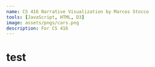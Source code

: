 ```yaml
---
name: CS 416 Narrative Visualization by Marcos Stocco
tools: [JavaScript, HTML, D3]
image: assets/pngs/cars.png
description: For CS 416
---
```


# test

<html>
   <script src='https://d3js.org/d3.v5.min.js'></script>
   <style> circle { fill: lightblue; stroke: black; } </style>
   <body onload='init()'>
   
   <svg width="1000" height="1000"></svg>
   <script>
    async function init() {
        var data = await d3.csv("https://github.com/Socram-Occots/Socram-Occots.github.io/blob/main/python_notebooks/CS416/WDICSV.csv");
        var specific_data = data.filter(function(d) {if ((d["Country"] == "Africa Eastern and Southern") && (d["Indicator Name"] == "Agricultural land (sq. km)")) {
            return d;
        }})
        var xmax = d3.max(specific_data["variable"])
        var ymax = d3.max(specific_data["value"])
        var margin = 50,
            width = 500,
            height = 500;
        var x = d3.scaleLinear()
            .domain([1950, 2022])
            .range([0, width]);
        var y = d3.scaleLinear()
            .domain([0, ymax])
            .range([height, 0]);
        var svg = d3.select("svg")
            .attr("width", width + 2 * margin)
            .attr("height", height + 2 * margin)
            .append("g")
            .attr("transform", "translate(" + margin + "," + margin + ")");
        svg.append("g")
            .datum(specific_data)
            .attr("fill", "none")
            .attr("stroke", "steelblue")
            .attr("stroke-width", 1.5)
            .attr("d", d3.line()
                .x(function(d) {
                    return x(d.variable)
                })
                .y(function(d) {
                    return y(d.value)
                })
            )
        var xAxis = d3.axisBottom(x)
            .tickFormat(d3.format("~s"));
        var yAxis = d3.axisLeft(y)
            .tickFormat(d3.format("~s"));
        svg.append("g")
            .attr("transform", "translate(0," + height + ")")
            .call(xAxis);
        svg.append("g")
            .call(yAxis);
    }
   </script>
   </body>
</html>